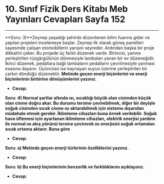 # 10. Sınıf Fizik Ders Kitabı Meb Yayınları Cevapları Sayfa 152

---

**Soru: 3)**Zeynep yaşadığı şehirde düzenlenen bilim fuarına gider ve yapılan projeleri incelemeye başlar. Zeynep ilk olarak güneş panelleri sayesinde çalışan otomobillerin yarışını seyreder. Ardından başka bir proje dikkatini çeker. Bu projede üç farklı düzenek vardır. Birincisi, yanına yerleştirilen rüzgârgülünün dönmesiyle lambaları yanan bir ev düzeneğidir. İkinci düzenek, pedallara bağlı lambaların pedalların çevrilmesiyle yanması esasına dayanır. Üçüncüsü ise kaynayan suyun üzerine yerleştirilen bir çarkın döndüğü düzenektir. **Metinde geçen enerji biçimlerini ve enerji biçimlerinin birbirine dönüşümlerini yazınız.**

-   **Cevap**:

**Soru: 4) Normal şartlar altında ısı, sıcaklığı büyük olan cisimden küçük olan cisme doğru akar. Bu durumu tersine çevirebilmek, diğer bir deyişle soğuk cisimden sıcak cisme ısı aktarabilmek için sisteme dışarıdan müdahale etmek gerekir. İklimleme cihazları buna örnek verilebilir. Soğuk hava üflemesi için ayarlanan iklimleme cihazları, elektrik enerjisi yardımı ile normal ısı akış yönünü tersine çevirerek ısı enerjisini soğuk ortamdan sıcak ortama aktarır. Buna göre**

-   **Cevap**:

**Soru: a) Metinde geçen enerji türlerinin özelliklerini yazınız.**

-   **Cevap**:

**Soru: b) Bu enerji biçimlerinin benzerlik ve farklılıklarını açıklayınız.**

-   **Cevap**: